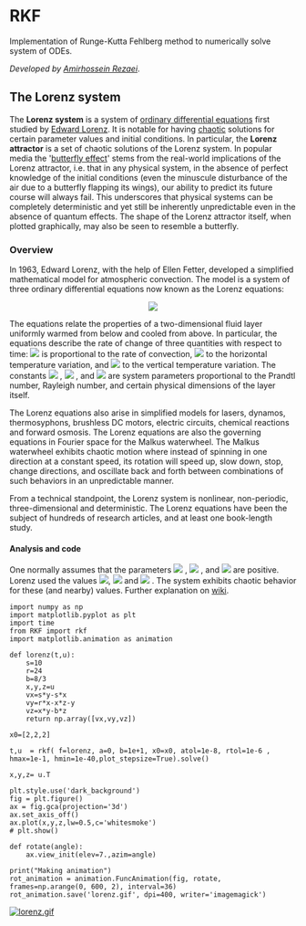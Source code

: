 
# RKF
Implementation of Runge-Kutta Fehlberg method to numerically solve system of ODEs.

*Developed by [Amirhossein Rezaei](https://www.researchgate.net/profile/Amirhossein-Rezaei-2?ev=hdr_xprf)*.

## The Lorenz system
The **Lorenz system** is a system of [ordinary differential equations](https://en.wikipedia.org/wiki/Ordinary_differential_equation "Ordinary differential equation") first studied by [Edward Lorenz](https://en.wikipedia.org/wiki/Edward_Norton_Lorenz "Edward Norton Lorenz"). It is notable for having [chaotic](https://en.wikipedia.org/wiki/Chaos_theory "Chaos theory") solutions for certain parameter values and initial conditions. In particular, the **Lorenz attractor** is a set of chaotic solutions of the Lorenz system. In popular media the '[butterfly effect](https://en.wikipedia.org/wiki/Butterfly_effect "Butterfly effect")' stems from the real-world implications of the Lorenz attractor, i.e. that in any physical system, in the absence of perfect knowledge of the initial conditions (even the minuscule disturbance of the air due to a butterfly flapping its wings), our ability to predict its future course will always fail. This underscores that physical systems can be completely deterministic and yet still be inherently unpredictable even in the absence of quantum effects. The shape of the Lorenz attractor itself, when plotted graphically, may also be seen to resemble a butterfly.

### Overview
In 1963, Edward Lorenz, with the help of Ellen Fetter, developed a simplified mathematical model for atmospheric convection. The model is a system of three ordinary differential equations now known as the Lorenz equations:

<p align="center">
  <img src="https://wikimedia.org/api/rest_v1/media/math/render/svg/7928004d58943529a7be774575a62ca436a82a7f" />
</p>

The equations relate the properties of a two-dimensional fluid layer uniformly warmed from below and cooled from above. In particular, the equations describe the rate of change of three quantities with respect to time: 
<img src="https://latex.codecogs.com/gif.latex? x " />  is proportional to the rate of convection, <img src="https://latex.codecogs.com/gif.latex? y " />  to the horizontal temperature variation, and <img src="https://latex.codecogs.com/gif.latex? z " />  to the vertical temperature variation. The constants <img src="https://latex.codecogs.com/gif.latex? \sigma " />  , <img src="https://latex.codecogs.com/gif.latex? \rho " />  , and <img src="https://latex.codecogs.com/gif.latex? \beta " />   are system parameters proportional to the Prandtl number, Rayleigh number, and certain physical dimensions of the layer itself.

The Lorenz equations also arise in simplified models for lasers, dynamos, thermosyphons, brushless DC motors, electric circuits, chemical reactions and forward osmosis. The Lorenz equations are also the governing equations in Fourier space for the Malkus waterwheel. The Malkus waterwheel exhibits chaotic motion where instead of spinning in one direction at a constant speed, its rotation will speed up, slow down, stop, change directions, and oscillate back and forth between combinations of such behaviors in an unpredictable manner.

From a technical standpoint, the Lorenz system is nonlinear, non-periodic, three-dimensional and deterministic. The Lorenz equations have been the subject of hundreds of research articles, and at least one book-length study.
#### Analysis and code
One normally assumes that the parameters <img src="https://latex.codecogs.com/gif.latex? \sigma " />  , <img src="https://latex.codecogs.com/gif.latex? \rho " /> , and <img src="https://latex.codecogs.com/gif.latex? \beta " />   are positive. Lorenz used the values <img src="https://latex.codecogs.com/gif.latex? \sigma = 10 " />, <img src="https://latex.codecogs.com/gif.latex? \beta =8/3 " />  and <img src="https://latex.codecogs.com/gif.latex? \rho = 28 " /> . The system exhibits chaotic behavior for these (and nearby) values. Further explanation on [wiki](https://en.wikipedia.org/wiki/Lorenz_system#Analysis).  

```
import numpy as np
import matplotlib.pyplot as plt 
import time
from RKF import rkf
import matplotlib.animation as animation

def lorenz(t,u):
    s=10
    r=24
    b=8/3
    x,y,z=u
    vx=s*y-s*x
    vy=r*x-x*z-y
    vz=x*y-b*z
    return np.array([vx,vy,vz])

x0=[2,2,2]

t,u  = rkf( f=lorenz, a=0, b=1e+1, x0=x0, atol=1e-8, rtol=1e-6 , hmax=1e-1, hmin=1e-40,plot_stepsize=True).solve()

x,y,z= u.T

plt.style.use('dark_background')
fig = plt.figure()
ax = fig.gca(projection='3d')
ax.set_axis_off()
ax.plot(x,y,z,lw=0.5,c='whitesmoke')
# plt.show()

def rotate(angle):
    ax.view_init(elev=7.,azim=angle)

print("Making animation")
rot_animation = animation.FuncAnimation(fig, rotate, frames=np.arange(0, 600, 2), interval=36)
rot_animation.save('lorenz.gif', dpi=400, writer='imagemagick')

```
[![lorenz.gif](https://i.postimg.cc/C1QtR7xv/lorenz.gif)](https://postimg.cc/Fd0Gqjcc)
